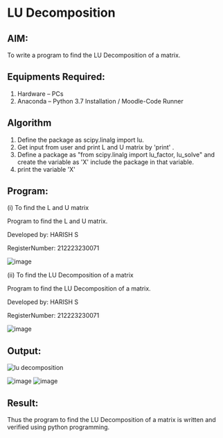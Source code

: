 # LU Decomposition 

## AIM:
To write a program to find the LU Decomposition of a matrix.

## Equipments Required:
1. Hardware – PCs
2. Anaconda – Python 3.7 Installation / Moodle-Code Runner

## Algorithm
1. Define the package as scipy.linalg import lu.
2. Get input from user and print L and U matrix by 'print' .
3. Define a package as "from scipy.linalg import lu_factor, lu_solve" and create the variable as 'X' include the package in that variable.
4. print the variable 'X'

## Program:
(i) To find the L and U matrix

Program to find the L and U matrix.

Developed by: HARISH S

RegisterNumber: 212223230071

![image](https://github.com/pirateharishs/LU-Decomposition/assets/166011385/da3c5ac6-2574-4cf5-8626-6bebdd79bc1a)



(ii) To find the LU Decomposition of a matrix

Program to find the LU Decomposition of a matrix.

Developed by: HARISH S 

RegisterNumber: 212223230071

![image](https://github.com/pirateharishs/LU-Decomposition/assets/166011385/9921758c-aae4-4577-956d-43b2f69bf520)


## Output:
![lu decomposition]()

![image](https://github.com/pirateharishs/LU-Decomposition/assets/166011385/e351e152-523a-43a3-af9c-cb69e855ef2c)
![image](https://github.com/pirateharishs/LU-Decomposition/assets/166011385/6f7dcac7-d93f-45ef-ad85-b216d6bffa08)


## Result:
Thus the program to find the LU Decomposition of a matrix is written and verified using python programming.

